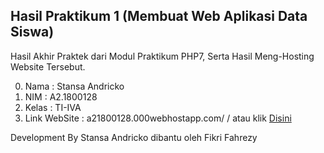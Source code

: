 ## Hasil Praktikum 1 (Membuat Web Aplikasi Data Siswa) 
Hasil Akhir Praktek dari Modul Praktikum PHP7, Serta Hasil Meng-Hosting Website Tersebut.

0. Nama  : Stansa Andricko
1. NIM   : A2.1800128
2. Kelas : TI-IVA
3. Link WebSite  : a21800128.000webhostapp.com/ / atau klik [Disini](https://a21800128.000webhostapp.com/)

Development By Stansa Andricko dibantu oleh Fikri Fahrezy
<!-- ALL-CONTRIBUTORS-LIST:START - Do not remove or modify this section -->
<!-- prettier-ignore-start -->
<!-- markdownlint-disable -->
<table>
  <tr>